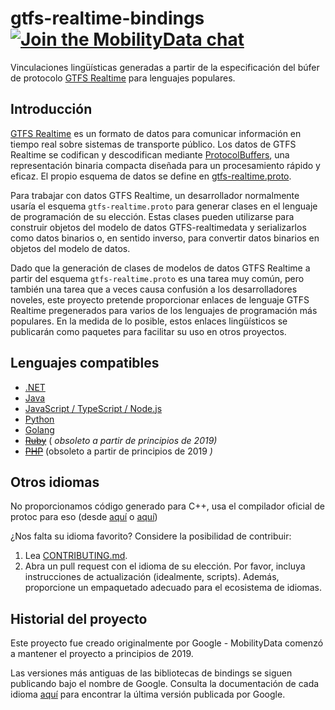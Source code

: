 # gtfs-realtime-bindings [![Join the MobilityData chat](https://img.shields.io/badge/chat-on%20slack-red)](https://share.mobilitydata.org/slack)

Vinculaciones lingüísticas generadas a partir de la especificación del búfer de protocolo [GTFS Realtime](https://github.com/google/transit/tree/master/gtfs-realtime) para lenguajes populares.

## Introducción

[GTFS Realtime](https://github.com/google/transit/tree/master/gtfs-realtime) es un formato de datos para comunicar información en tiempo real sobre sistemas de transporte público. Los datos de GTFS Realtime se codifican y descodifican mediante [ProtocolBuffers](https://developers.google.com/protocol-buffers/), una representación binaria compacta diseñada para un procesamiento rápido y eficaz. El propio esquema de datos se define en [gtfs-realtime.proto](https://github.com/google/transit/blob/master/gtfs-realtime/proto/gtfs-realtime.proto).

Para trabajar con datos GTFS Realtime, un desarrollador normalmente usaría el esquema `gtfs-realtime.proto` para generar clases en el lenguaje de programación de su elección. Estas clases pueden utilizarse para construir objetos del modelo de datos GTFS-realtimedata y serializarlos como datos binarios o, en sentido inverso, para convertir datos binarios en objetos del modelo de datos.

Dado que la generación de clases de modelos de datos GTFS Realtime a partir del esquema `gtfs-realtime.proto` es una tarea muy común, pero también una tarea que a veces causa confusión a los desarrolladores noveles, este proyecto pretende proporcionar enlaces de lenguaje GTFS Realtime pregenerados para varios de los lenguajes de programación más populares. En la medida de lo posible, estos enlaces lingüísticos se publicarán como paquetes para facilitar su uso en otros proyectos.

## Lenguajes compatibles

* [.NET](dotnet.md)
* [Java](java.md)
* [JavaScript / TypeScript / Node.js](nodejs.md)
* [Python](python.md)
* [Golang](golang.md)
* ~~[Ruby](ruby.md)~~ ( *obsoleto a partir de principios de 2019)*
* ~~[PHP](php.md)~~ (obsoleto a partir de principios de 2019 *)*

## Otros idiomas

No proporcionamos código generado para C++, usa el compilador oficial de protoc para eso (desde [aquí](https://developers.google.com/protocol-buffers/docs/downloads) o [aquí](https://github.com/google/protobuf))

¿Nos falta su idioma favorito? Considere la posibilidad de contribuir:

1. Lea [CONTRIBUTING.md](https://github.com/MobilityData/gtfs-realtime-bindings/blob/master/CONTRIBUTING.md).
2. Abra un pull request con el idioma de su elección. Por favor, incluya instrucciones de actualización (idealmente, scripts). Además, proporcione un empaquetado adecuado para el ecosistema de idiomas.

## Historial del proyecto

Este proyecto fue creado originalmente por Google - MobilityData comenzó a mantener el proyecto a principios de 2019.

Las versiones más antiguas de las bibliotecas de bindings se siguen publicando bajo el nombre de Google. Consulta la documentación de cada idioma [aquí](https://github.com/MobilityData/gtfs-realtime-bindings/tree/final-google-version) para encontrar la última versión publicada por Google.
